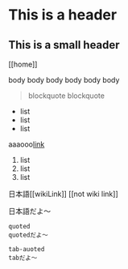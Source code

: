 # This is a header

## This is a small header

[[home]]

body body body
body body body

> blockquote
> blockquote

* list
* list
* list

aaaooo[link][google]

1. list
1. list
1. list

[google]: http://google.com/  "Google"

日本語[[wikiLink]]
[[not wiki link]]

日本語だよ〜

    quoted
    quotedだよ〜

	tab-auoted
	tabだよ〜

